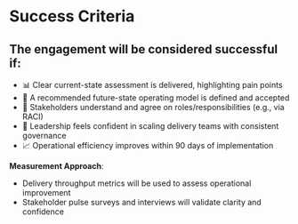 # Success Criteria

## The engagement will be considered successful if:

- 📊 Clear current-state assessment is delivered, highlighting pain points  
- 🧭 A recommended future-state operating model is defined and accepted  
- 🧩 Stakeholders understand and agree on roles/responsibilities (e.g., via RACI)  
- 🧠 Leadership feels confident in scaling delivery teams with consistent governance  
- 📈 Operational efficiency improves within 90 days of implementation  

**Measurement Approach**:
- Delivery throughput metrics will be used to assess operational improvement  
- Stakeholder pulse surveys and interviews will validate clarity and confidence  
